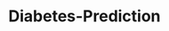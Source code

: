 # Diabetes-Prediction























































































































